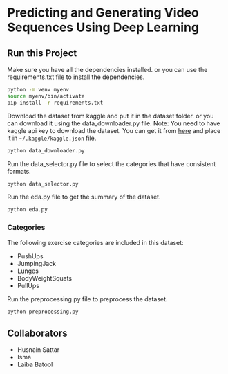 # Predicting and Generating Video Sequences Using Deep Learning


## Run this Project
Make sure you have all the dependencies installed.
or you can use the requirements.txt file to install the dependencies.

```bash
python -m venv myenv
source myenv/bin/activate
pip install -r requirements.txt
```

Download the dataset from kaggle and put it in the dataset folder.
or you can download it using the data_downloader.py file.
Note: You need to have kaggle api key to download the dataset. You can get it from [here](https://www.kaggle.com/settings/account) and place it in `~/.kaggle/kaggle.json` file.

```bash
python data_downloader.py
```

Run the data_selector.py file to select the categories that have consistent formats.

```bash
python data_selector.py
```


Run the eda.py file to get the summary of the dataset.

```bash
python eda.py
```

### Categories

The following exercise categories are included in this dataset:

- PushUps
- JumpingJack
- Lunges  
- BodyWeightSquats
- PullUps

Run the preprocessing.py file to preprocess the dataset.
```bash
python preprocessing.py
```

## Collaborators
- Husnain Sattar
- Isma
- Laiba Batool
